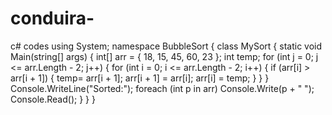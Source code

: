 # conduira-
c# codes
using System;
namespace BubbleSort {
   class MySort {
      static void Main(string[] args)
      {
         int[] arr = { 18, 15, 45, 60, 23 };
         int temp;
         for (int j = 0; j <= arr.Length - 2; j++)
         {
            for (int i = 0; i <= arr.Length - 2; i++)
            {
               if (arr[i] > arr[i + 1]) 
               {
                  temp= arr[i + 1];
                  arr[i + 1] = arr[i];
                  arr[i] = temp;
               }
            }
         }
         Console.WriteLine("Sorted:");
         foreach (int p in arr)
            Console.Write(p + " ");
         Console.Read();
      }
   }
}
